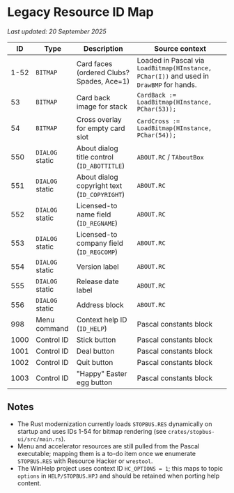# Legacy Resource ID Map

_Last updated: 20 September 2025_

| ID | Type | Description | Source context |
|----|------|-------------|----------------|
| 1-52 | `BITMAP` | Card faces (ordered Clubs?Spades, Ace=1) | Loaded in Pascal via `LoadBitmap(HInstance, PChar(I))` and used in `DrawBMP` for hands. |
| 53 | `BITMAP` | Card back image for stack | `CardBack := LoadBitmap(HInstance, PChar(53));` |
| 54 | `BITMAP` | Cross overlay for empty card slot | `CardCross := LoadBitmap(HInstance, PChar(54));` |
| 550 | `DIALOG` static | About dialog title control (`ID_ABOTTITLE`) | `ABOUT.RC` / `TAboutBox` |
| 551 | `DIALOG` static | About dialog copyright text (`ID_COPYRIGHT`) | `ABOUT.RC` |
| 552 | `DIALOG` static | Licensed-to name field (`ID_REGNAME`) | `ABOUT.RC` |
| 553 | `DIALOG` static | Licensed-to company field (`ID_REGCOMP`) | `ABOUT.RC` |
| 554 | `DIALOG` static | Version label | `ABOUT.RC` |
| 555 | `DIALOG` static | Release date label | `ABOUT.RC` |
| 556 | `DIALOG` static | Address block | `ABOUT.RC` |
| 998 | Menu command | Context help ID (`ID_HELP`) | Pascal constants block |
| 1000 | Control ID | Stick button | Pascal constants block |
| 1001 | Control ID | Deal button | Pascal constants block |
| 1002 | Control ID | Quit button | Pascal constants block |
| 1003 | Control ID | "Happy" Easter egg button | Pascal constants block |

## Notes
- The Rust modernization currently loads `STOPBUS.RES` dynamically on startup and uses IDs 1-54 for bitmap rendering (see `crates/stopbus-ui/src/main.rs`).
- Menu and accelerator resources are still pulled from the Pascal executable; mapping them is a to-do item once we enumerate `STOPBUS.RES` with Resource Hacker or `wrestool`.
- The WinHelp project uses context ID `HC_OPTIONS = 1`; this maps to topic `options` in `HELP/STOPBUS.HPJ` and should be retained when porting help content.
